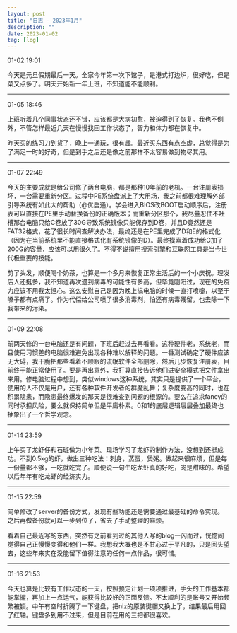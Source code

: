 ```yaml
---
layout: post
title: "日志 - 2023年1月"
description: ""
date: 2023-01-02
tag: [log]
---
```

01-02 19:01

今天是元旦假期最后一天。全家今年第一次下馆子，是港式打边炉，很好吃，但是菜又点多了。明天开始新一年上班，不知道能不能顺利。

---
01-05 18:46

上班听着几个同事状态还不错，应该都是大病初愈，被迫得到了恢复。我也不例外，不管怎样最近几天在慢慢找回工作状态了，智力和体力都在恢复中。

昨天买的练习刀到货了，晚上一通玩，很有趣。最近买东西有点空虚，总觉得是为了满足一时的好奇，但是到手之后还是像之前那样不太容易做到物尽其用。

---
01-07 22:49

今天的主要成就是给公司修了两台电脑，都是那种10年前的老机。一台注册表损坏，一台需要重新分区。过程中PE系统盘派上了大用场，我之前都很难理解外部引导系统有如此大的帮助（@优启通）。学会进入BIOS改BOOT启动顺序后，注册表可以直接在PE里手动替换备份的正确版本；而重新分区那个，我尽量忍住不吐槽那台电脑只给C卷放了30G导致系统镜像只能保存到D卷，并且D竟然还是FAT32格式，花了很长时间查解决办法，最终还是在PE里完成了D和E的格式化（因为在当前系统里不能直接格式化有系统镜像的D）。最终摸索着成功给C加了200G的容量，应该可以用很久了。不得不说擅用搜索引擎和互联网工具是当今世代极重要的技能。

剪了头发，顺便喝个奶茶，也算是一个多月来恢复正常生活后的一个小庆祝。理发店人还挺多，我不知道再次遇到病毒的可能性有多高，但毕竟刚阳过，现在的免疫力应该不用我太担心。这么安慰自己是因为晚上搞电脑的时候一直打喷嚏，以至于嗓子都有点痛了。作为代偿给公司喷了很多消毒剂，怕还有病毒残留，也去除一下我带来的污染。

---
01-09 22:08

前两天修的一台电脑还是有问题，下班后赶过去再看看。这种硬件老，系统老，而且使用习惯差的电脑很难避免出现各种难以解释的问题。一番测试确定了硬件应该无大碍，我干脆把那些看着不顺眼的流氓软件全部删除，然后几步恢复注册表，目前终于能正常使用了。要是再出意外，我打算直接告诉他们进安全模式把文件拿出来用。修电脑过程中想到，类似windows这种系统，其实只是提供了一个平台，使用的人不仅是用户，还有各种软件开发者的群魔乱舞；复杂度变高的同时，也在积累隐患，而隐患最终爆发的那天是很难查到问题的根源的。要么在追求fancy的同时承担风险，要么就保持简单但是平庸朴素。0和1的底层逻辑层层叠加最终也抽象出了一个哲学观念。

---
01-14 23:59

上午买了龙虾仔和石斑做为小年菜。现场学习了龙虾的制作方法，没想到还挺成功。不到0.5kg的虾，做出三种吃法：刺身，蒸蛋，煲粥。做起来很麻烦，但是每一份量都不够，一吃就吃完了。顺便说一句生吃龙虾真的好吃，肉是甜味的。希望以后年年有吃龙虾的经济实力。

---
01-15 22:59

简单修改了server的备份方式，发现有些功能还是需要通过最基础的命令实现。之后再做备份就可以一步到位了，省去了手动整理的麻烦。

看着自己最近写的东西，突然有之前看到过的其他人写的blog一闪而过，恍惚间觉得自己正慢慢变得和他们一样。我想我大概也是不甘心过于平凡的，只是回头望去，这些年来实在没能留下值得注意的任何一点作品，很可惜。

---
01-16 21:53

今天也算是比较有工作状态的一天，按照预定计划一项项推进，手头的工作基本都能掌握，再加上一点运气，能获得比较好的正面反馈。不太顺利的是账号又开始频繁被锁。中午有空时折腾了一下键盘，把niz的原装键帽又换上了，结果最后用回了红轴。键盘多到用不过来，但是目前在用的三把都很喜欢。

---